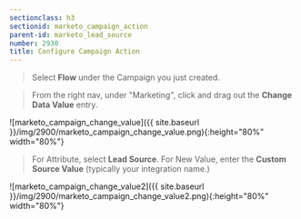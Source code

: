 ```yaml
---
sectionclass: h3
sectionid: marketo_campaign_action
parent-id: marketo_lead_source
number: 2930
title: Configure Campaign Action 
---
```


> Select **Flow** under the Campaign you just created. 

> From the right nav, under "Marketing", click and drag out the **Change Data Value** entry.

![marketo_campaign_change_value]({{ site.baseurl }}/img/2900/marketo_campaign_change_value.png){:height="80%" width="80%"}

> For Attribute, select **Lead Source**. For New Value, enter the **Custom Source Value** (typically your integration name.)

![marketo_campaign_change_value2]({{ site.baseurl }}/img/2900/marketo_campaign_change_value2.png){:height="80%" width="80%"}

